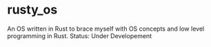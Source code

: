 # rusty_os
An OS written in Rust to brace myself with OS concepts and low level programming in Rust.
Status: Under Developement
